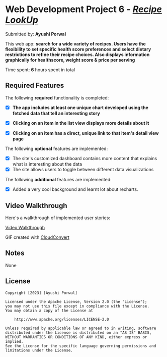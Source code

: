 # Web Development Project 6 - [*Recipe LookUp*](https://recipe-lookup-3e10f.web.app/)

Submitted by: **Ayushi Porwal**

This web app: **search for a wide variety of recipes. Users have the flexibility to set specific health score preferences and select dietary restrictions to refine their recipe choices. Also displays information graphically for healthscore, weight score & price per serving**

Time spent: **6** hours spent in total

## Required Features

The following **required** functionality is completed:

- [x] **The app includes at least one unique chart developed using the fetched data that tell an interesting story**
- [x] **Clicking on an item in the list view displays more details about it**
- [x] **Clicking on an item has a direct, unique link to that item's detail view page**


The following **optional** features are implemented:

- [x] The site's customized dashboard contains more content that explains what is interesting about the data
- [x] The site allows users to toggle between different data visualizations

The following **additional** features are implemented:

* [x] Added a very cool background and learnt lot about recharts.

## Video Walkthrough

Here's a walkthrough of implemented user stories:

[Video Walkthrough](https://i.imgur.com/1FEE1OZ.gifv)

<!-- Replace this with whatever GIF tool you used! -->
GIF created with [CloudConvert](https://cloudconvert.com/mp4-to-gif) 
<!-- Recommended tools:
[Kap](https://getkap.co/) for macOS
[ScreenToGif](https://www.screentogif.com/) for Windows
[peek](https://github.com/phw/peek) for Linux. -->

## Notes

None

## License

    Copyright [2023] [Ayushi Porwal]

    Licensed under the Apache License, Version 2.0 (the "License");
    you may not use this file except in compliance with the License.
    You may obtain a copy of the License at

        http://www.apache.org/licenses/LICENSE-2.0

    Unless required by applicable law or agreed to in writing, software
    distributed under the License is distributed on an "AS IS" BASIS,
    WITHOUT WARRANTIES OR CONDITIONS OF ANY KIND, either express or implied.
    See the License for the specific language governing permissions and
    limitations under the License.
